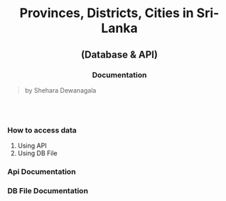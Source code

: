 <center>
  <h1>Provinces, Districts, Cities in Sri-Lanka</h1>
  <h2>(Database & API)</h2>
  <h3>Documentation</h3>
</center>

<blockquote>by Shehara Dewanagala</blockquote>

<br>
<br>

<section>
  <h3>How to access data</h3>
  <ol>
    <li>Using API</li>
    <li>Using DB File</li>
  </ol>
</section>

<section>
  <h3>Api Documentation</h3>
</section>

<section>
  <h3>DB File Documentation</h3>
</section>
